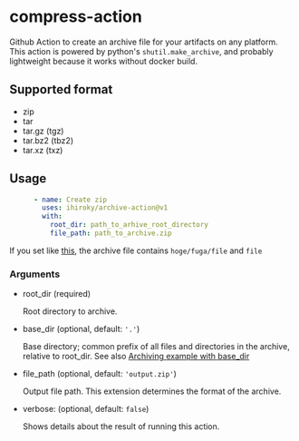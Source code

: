 # compress-action

Github Action to create an archive file for your artifacts on any platform. This action is powered by python's `shutil.make_archive`, and probably lightweight because it works without docker build.

## Supported format

- zip
- tar
- tar.gz (tgz)
- tar.bz2 (tbz2)
- tar.xz (txz)

## Usage

```yaml
      - name: Create zip
        uses: ihiroky/archive-action@v1
        with:
          root_dir: path_to_arhive_root_directory
          file_path: path_to_archive.zip
```
If you set like [this](https://github.com/ihiroky/compress-action/blob/main/.github/workflows/test.yml), the archive file contains `hoge/fuga/file` and `file` 

### Arguments

- root_dir (required)

  Root directory to archive.

- base_dir (optional, default: `'.'`)

  Base directory; common prefix of all files and directories in the archive, relative to root_dir. See also [Archiving example with base_dir](https://docs.python.org/ja/3/library/shutil.html#shutil-archiving-example-with-basedir)
 
- file_path (optional, default: `'output.zip'`)

  Output file path. This extension determines the format of the archive.

- verbose: (optional, default: `false`)

  Shows details about the result of running this action.
